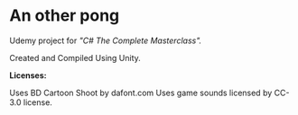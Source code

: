 # An other pong 
Udemy project for <i>"C# The Complete Masterclass".</i>

Created and Compiled Using Unity.


<b>Licenses:</b>

Uses BD Cartoon Shoot by dafont.com
Uses game sounds licensed by CC-3.0 license.

